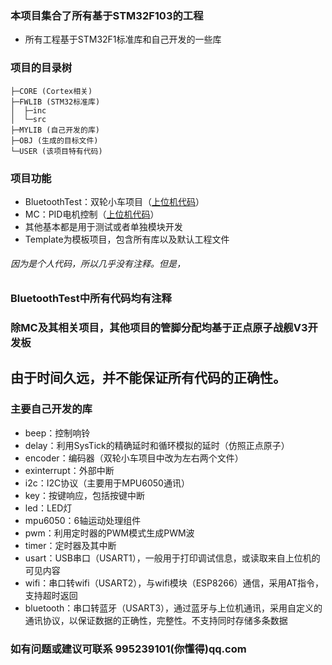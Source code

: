 ### 本项目集合了所有基于STM32F103的工程
+ 所有工程基于STM32F1标准库和自己开发的一些库

### 项目的目录树
    ├─CORE (Cortex相关)
    ├─FWLIB (STM32标准库)
    │  ├─inc
    │  └─src
    ├─MYLIB (自己开发的库)
    ├─OBJ (生成的目标文件)
    └─USER (该项目特有代码)
 
### 项目功能
+ BluetoothTest：双轮小车项目（[上位机代码](https://github.com/89yanyu/Qt_Project/tree/master/MC)）
+ MC：PID电机控制（[上位机代码](https://github.com/89yanyu/Qt_Project/tree/master/MC)）
+ 其他基本都是用于测试或者单独模块开发
+ Template为模板项目，包含所有库以及默认工程文件
    
###### 因为是个人代码，所以几乎没有注释。但是，
### BluetoothTest中所有代码均有注释

### 除MC及其相关项目，其他项目的管脚分配均基于正点原子战舰V3开发板
## 由于时间久远，并不能保证所有代码的正确性。

### 主要自己开发的库
+ beep：控制响铃
+ delay：利用SysTick的精确延时和循环模拟的延时（仿照正点原子）
+ encoder：编码器（双轮小车项目中改为左右两个文件）
+ exinterrupt：外部中断
+ i2c：I2C协议（主要用于MPU6050通讯）
+ key：按键响应，包括按键中断
+ led：LED灯
+ mpu6050：6轴运动处理组件
+ pwm：利用定时器的PWM模式生成PWM波
+ timer：定时器及其中断
+ usart：USB串口（USART1），一般用于打印调试信息，或读取来自上位机的可见内容
+ wifi：串口转wifi（USART2），与wifi模块（ESP8266）通信，采用AT指令，支持超时返回
+ bluetooth：串口转蓝牙（USART3），通过蓝牙与上位机通讯，采用自定义的通讯协议，以保证数据的正确性，完整性。不支持同时存储多条数据

### 如有问题或建议可联系 995239101(你懂得)qq.com
